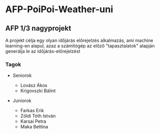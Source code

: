 # AFP-PoiPoi-Weather-uni
## AFP 1/3 nagyprojekt

A projekt célja egy olyan időjárás előrejelzés alkalmazás, ami machine learning-en alapul, azaz a számítógép az előző "tapasztalatok" alapján generálja le az időjárás-előrejelzést

### Tagok
- Seniorok
  - Lovász Ákos
  - Krigovszki Bálint

- Juniorok
  - Farkas Erik
  - Zöldi Tóth István
  - Karsai Petra
  - Maka Bettina
